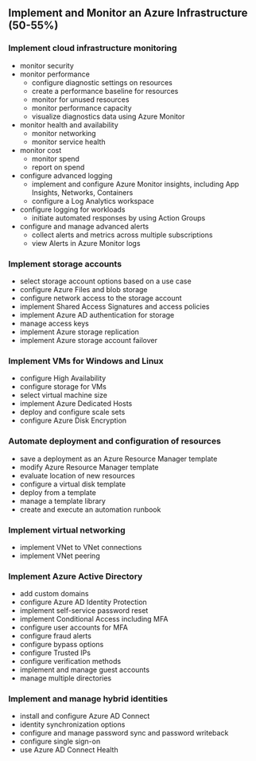 ## Implement and Monitor an Azure Infrastructure (50-55%)

### Implement cloud infrastructure monitoring

- monitor security
- monitor performance
  - configure diagnostic settings on resources
  - create a performance baseline for resources
  - monitor for unused resources
  - monitor performance capacity
  - visualize diagnostics data using Azure Monitor
- monitor health and availability
  - monitor networking
  - monitor service health
- monitor cost
  - monitor spend
  - report on spend
- configure advanced logging
  - implement and configure Azure Monitor insights, including App Insights, Networks, Containers
  - configure a Log Analytics workspace
- configure logging for workloads
  - initiate automated responses by using Action Groups
- configure and manage advanced alerts
  - collect alerts and metrics across multiple subscriptions
  - view Alerts in Azure Monitor logs

### Implement storage accounts

- select storage account options based on a use case
- configure Azure Files and blob storage
- configure network access to the storage account
- implement Shared Access Signatures and access policies
- implement Azure AD authentication for storage
- manage access keys
- implement Azure storage replication
- implement Azure storage account failover

### Implement VMs for Windows and Linux

- configure High Availability
- configure storage for VMs
- select virtual machine size
- implement Azure Dedicated Hosts
- deploy and configure scale sets
- configure Azure Disk Encryption

### Automate deployment and configuration of resources

- save a deployment as an Azure Resource Manager template
- modify Azure Resource Manager template
- evaluate location of new resources
- configure a virtual disk template
- deploy from a template
- manage a template library
- create and execute an automation runbook

### Implement virtual networking

- implement VNet to VNet connections
- implement VNet peering

### Implement Azure Active Directory

- add custom domains
- configure Azure AD Identity Protection
- implement self-service password reset
- implement Conditional Access including MFA
- configure user accounts for MFA
- configure fraud alerts
- configure bypass options
- configure Trusted IPs
- configure verification methods
- implement and manage guest accounts
- manage multiple directories

### Implement and manage hybrid identities

- install and configure Azure AD Connect
- identity synchronization options
- configure and manage password sync and password writeback
- configure single sign-on
- use Azure AD Connect Health